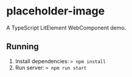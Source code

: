 # placeholder-image
 
A TypeScript LitElement WebComponent demo.

## Running

1. Install dependencies: `> npm install`
2. Run server: `> npm run start`
